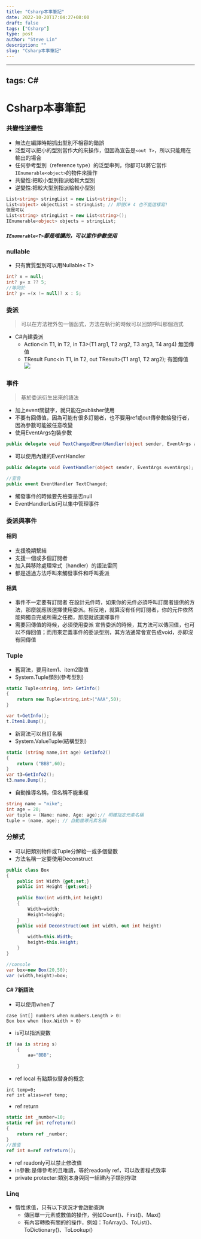 ```yaml
---
title: "Csharp本事筆記"
date: 2022-10-20T17:04:27+08:00
draft: false
tags: ["Csharp"]
type: post
author: "Steve Lin"
description: ""
slug: "Csharp本事筆記"
---
```

---
tags: C#
---
# Csharp本事筆記

### 共變性逆變性
- 無法在編譯時期抓出型別不相容的錯誤
- 泛型可以把小的型別當作大的來操作，但因為宣告是`<out T>`，所以只能用在輸出的場合
- 任何參考型別（reference type）的泛型串列，你都可以將它當作`IEnumerable<object>`的物件來操作
- 共變性:把較小型別指派給較大型別
- 逆變性:把較大型別指派給較小型別

```C#
List<string> stringList = new List<string>();
List<object> objectList = stringList; // 即使C# 4 也不能這樣寫!
但是可以
List<string> stringList = new List<string>();
IEnumerable<object> objects = stringList;
```

##### `IEnumerable<T>`都是唯讀的，可以當作參數使用


### nullable
- 只有實質型別可以用Nullable< T>
```C#
int? x = null;
int? y= x ?? 5;
//等同於
int? y= =(x != null)? x : 5;
```

### 委派
> 可以在方法裡外包一個函式，方法在執行的時候可以回頭呼叫那個涵式
- C#內建委派
    -  Action<in T1, in T2, in T3>(T1 arg1, T2 arg2, T3 arg3, T4 arg4) 無回傳值
    -  TResult Func<in T1, in T2, out TResult>(T1 arg1, T2 arg2); 有回傳值
![](https://imgur.com/EipJksD.jpg)
### 事件
> 基於委派衍生出來的語法

- 加上event關鍵字，就只能在publisher使用
- 不要有回傳值，因為可能有很多訂閱者，也不要用ref或out傳參數給發行者，因為參數可能被任意改變
- 使用EventArgs包裝參數
```C#
public delegate void TextChangedEventHandler(object sender, EventArgs args);
```
- 可以使用內建的EventHandler
```C#
public delegate void EventHandler(object sender, EventArgs eventArgs);

//宣告
public event EventHandler TextChanged;
```
- 觸發事件的時候要先檢查是否null
- EventHandlerList可以集中管理事件

### 委派與事件
#### 相同
- 支援晚期繫結
- 支援一個或多個訂閱者
- 加入與移除處理常式（handler）的語法雷同
- 都是透過方法呼叫來觸發事件和呼叫委派
#### 相異
- 事件不一定要有訂閱者
在設計元件時，如果你的元件必須呼叫訂閱者提供的方法，那麼就應該選擇使用委派。相反地，就算沒有任何訂閱者，你的元件依然能夠獨自完成所需之任務，那麼就該選擇事件
- 需要回傳值的時候，必須使用委派
宣告委派的時候，其方法可以傳回值，也可以不傳回值；而用來定義事件的委派型別，其方法通常會宣告成void，亦即沒有回傳值

### Tuple
- 舊寫法，要用item1、item2取值
- System.Tuple類別(參考型別)
```C#
static Tuple<string, int> GetInfo()
{
	return new Tuple<string,int>("AAA",50);
}

var t=GetInfo();
t.Item1.Dump();
```
- 新寫法可以自訂名稱
- System.ValueTuple(結構型別)
```C#
static (string name,int age) GetInfo2()
{
	return ("BBB",60);
}
var t3=GetInfo2();
t3.name.Dump();
```
- 自動推導名稱，但名稱不能重複
```C#
string name = "mike";
int age = 20;
var tuple = (Name: name, Age: age);// 明確指定元素名稱
tuple = (name, age); // 自動推導元素名稱
```
### 分解式
- 可以把類別物件或Tuple分解給一或多個變數
- 方法名稱一定要使用Deconstruct
```C#
public class Box
{
	public int Width {get;set;}
	public int Height {get;set;}
	
	public Box(int width,int height)
	{
		Width=width;
		Height=height;
	}
	public void Deconstruct(out int width, out int height)
	{
		width=this.Width;
		height=this.Height;
	}
}

//console
var box=new Box(20,50);
var (width,height)=box;
```
#### C# 7新語法
- 可以使用when了
```
case int[] numbers when numbers.Length > 0:
Box box when (box.Width > 0)
```
- is可以指派變數
```C#
if (aa is string s)
	{
		aa="BBB";
		
	}
```
- ref local 有點類似替身的概念
```
int temp=0;
ref int alias=ref temp;
```
- ref return
```C#
static int _number=10;
static ref int refreturn()
{
	return ref _number;
}
//接值
ref int n=ref refreturn();
```
- ref readonly可以禁止修改值
- in參數:是傳參考的且唯讀，等於readonly ref，可以改善程式效率
- private protecter:類別本身與同一組建內子類別存取

### Linq
- 惰性求值，只有以下狀況才會啟動查詢
    - 傳回單一元素或數值的操作，例如Count()、First()、Max()
    - 有內容轉換有關的的操作，例如：ToArray()、ToList()、ToDictionary()、ToLookup()